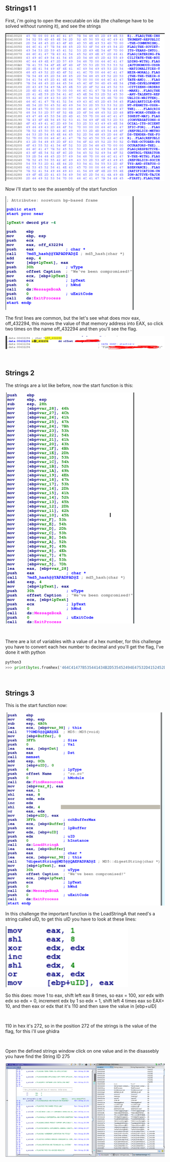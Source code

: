 ## Strings1 1

First, i'm going to open the executable on ida (the challenge have to be solved without running it), and see the strings

![strings10](/images/malwaretech-strings/strings10.png)


Now i'll start to see the assembly of the start function

![strings11](/images/malwaretech-strings/strings11.png)

The first lines are common, but the let's see what does mov eax, off_432294, this moves the value of that memory address into EAX, so click two times on the name off_432294 and then you'll see the flag.

![strings12](/images/malwaretech-strings/strings12.png)

<br/>

## Strings 2

The strings are a lot like before, now the start function is this:

![strings21](/images/malwaretech-strings/strings21.png)

<br/>

There are a lot of variables with a value of a hex number, for this challenge you have to convert each hex number to decimal and you'll get the flag, I've done it with python

```python
python3
>>> print(bytes.fromhex('464C41477B535441434B2D535452494E47532D4152452D424553542D535452494E47537D').decode('utf-8'))
```

<br/>

## Strings 3

This is the start function now:

![strings31](/images/malwaretech-strings/strings31.png)

In this challenge the important function is the LoadStringA that need's a string called uID, to get this uID you have to look at these lines:

![strings32](/images/malwaretech-strings/strings32.png)

So this does: move 1 to eax, shift left eax 8 times, so eax = 100, xor edx with edx so edx = 0, increment edx by 1 so edx = 1, shift left 4 times eax so EAX= 10, and then eax or edx that it's 110 and then save the value in [ebp+uID]

<br/>

110 in hex it's 272, so in the position 272 of the strings is the value of the flag, for this i'll use ghidra

<br/>

Open the defined strings window click on one value and in the disassebly you have find the String ID 275

![strings33](/images/malwaretech-strings/strings33.png)

